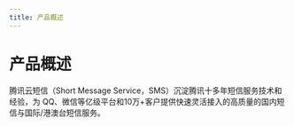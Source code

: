 ```yaml
---
title: 产品概述
---
```


# 产品概述

腾讯云短信（Short Message Service，SMS）沉淀腾讯十多年短信服务技术和经验，为 QQ、微信等亿级平台和10万+客户提供快速灵活接入的高质量的国内短信与国际/港澳台短信服务。
